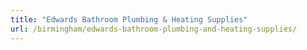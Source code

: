 ```yaml
---
title: "Edwards Bathroom Plumbing & Heating Supplies"
url: /birmingham/edwards-bathroom-plumbing-and-heating-supplies/
---
```

